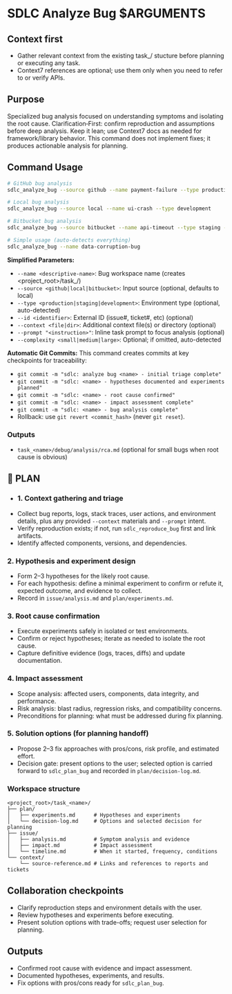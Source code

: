 # SDLC Analyze Bug $ARGUMENTS

## Context first
- Gather relevant context from the existing
  task_<name>/ stucture before planning or executing any task.
- Context7 references are optional; use them only when you need to refer to or verify APIs.

## Purpose
Specialized bug analysis focused on understanding symptoms and isolating the root cause. Clarification‑First: confirm reproduction and assumptions before deep analysis. Keep it lean; use Context7 docs as needed for framework/library behavior. This command does not implement fixes; it produces actionable analysis for planning.

## Command Usage
```bash
# GitHub bug analysis
sdlc_analyze_bug --source github --name payment-failure --type production --id 456

# Local bug analysis
sdlc_analyze_bug --source local --name ui-crash --type development

# Bitbucket bug analysis
sdlc_analyze_bug --source bitbucket --name api-timeout --type staging --id 789

# Simple usage (auto-detects everything)
sdlc_analyze_bug --name data-corruption-bug
```

**Simplified Parameters:**
 - `--name <descriptive-name>`: Bug workspace name (creates <project_root>/task_<name>/)
 - `--source <github|local|bitbucket>`: Input source (optional, defaults to local)
 - `--type <production|staging|development>`: Environment type (optional, auto-detected)
 - `--id <identifier>`: External ID (issue#, ticket#, etc) (optional)
 - `--context <file|dir>`: Additional context file(s) or directory (optional)
 - `--prompt "<instruction>"`: Inline task prompt to focus analysis (optional)
 - `--complexity <small|medium|large>`: Optional; if omitted, auto-detected

**Automatic Git Commits:**
This command creates commits at key checkpoints for traceability:
- `git commit -m "sdlc: analyze bug <name> - initial triage complete"`
- `git commit -m "sdlc: <name> - hypotheses documented and experiments planned"`
- `git commit -m "sdlc: <name> - root cause confirmed"`
- `git commit -m "sdlc: <name> - impact assessment complete"`
- `git commit -m "sdlc: <name> - bug analysis complete"`
- Rollback: use `git revert <commit_hash>` (never `git reset`).

### Outputs
- `task_<name>/debug/analysis/rca.md` (optional for small bugs when root cause is obvious)

## 🔹 PLAN
- ### 1. Context gathering and triage
- Collect bug reports, logs, stack traces, user actions, and environment details, plus any
  provided `--context` materials and `--prompt` intent.
- Verify reproduction exists; if not, run `sdlc_reproduce_bug` first and link artifacts.
- Identify affected components, versions, and dependencies.

### 2. Hypothesis and experiment design
- Form 2–3 hypotheses for the likely root cause.
- For each hypothesis: define a minimal experiment to confirm or refute it, expected outcome,
  and evidence to collect.
- Record in `issue/analysis.md` and `plan/experiments.md`.

### 3. Root cause confirmation
- Execute experiments safely in isolated or test environments.
- Confirm or reject hypotheses; iterate as needed to isolate the root cause.
- Capture definitive evidence (logs, traces, diffs) and update documentation.

### 4. Impact assessment
- Scope analysis: affected users, components, data integrity, and performance.
- Risk analysis: blast radius, regression risks, and compatibility concerns.
- Preconditions for planning: what must be addressed during fix planning.

### 5. Solution options (for planning handoff)
- Propose 2–3 fix approaches with pros/cons, risk profile, and estimated effort.
- Decision gate: present options to the user; selected option is carried forward to
  `sdlc_plan_bug` and recorded in `plan/decision-log.md`.

### Workspace structure
```
<project_root>/task_<name>/
├── plan/
│   ├── experiments.md      # Hypotheses and experiments
│   └── decision-log.md     # Options and selected decision for planning
├── issue/
│   ├── analysis.md         # Symptom analysis and evidence
│   ├── impact.md           # Impact assessment
│   └── timeline.md         # When it started, frequency, conditions
└── context/
    └── source-reference.md # Links and references to reports and tickets
```

## Collaboration checkpoints
- Clarify reproduction steps and environment details with the user.
- Review hypotheses and experiments before executing.
- Present solution options with trade-offs; request user selection for planning.

## Outputs
- Confirmed root cause with evidence and impact assessment.
- Documented hypotheses, experiments, and results.
- Fix options with pros/cons ready for `sdlc_plan_bug`.
